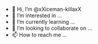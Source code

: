 - 👋 Hi, I’m @xXiceman-killaxX
- 👀 I’m interested in ...
- 🌱 I’m currently learning ...
- 💞️ I’m looking to collaborate on ...
- 📫 How to reach me ...

<!---
xXiceman-killaxX/xXiceman-killaxX is a ✨ special ✨ repository because its `README.md` (this file) appears on your GitHub profile.
You can click the Preview link to take a look at your changes.
--->
